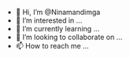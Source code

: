 - 👋 Hi, I’m @Ninamandimga
- 👀 I’m interested in ...
- 🌱 I’m currently learning ...
- 💞️ I’m looking to collaborate on ...
- 📫 How to reach me ...

<!---
Ninamandimga/Ninamandimga is a ✨ special ✨ repository because its `README.md` (this file) appears on your GitHub profile.
You can click the Preview link to take a look at your changes.
--->

